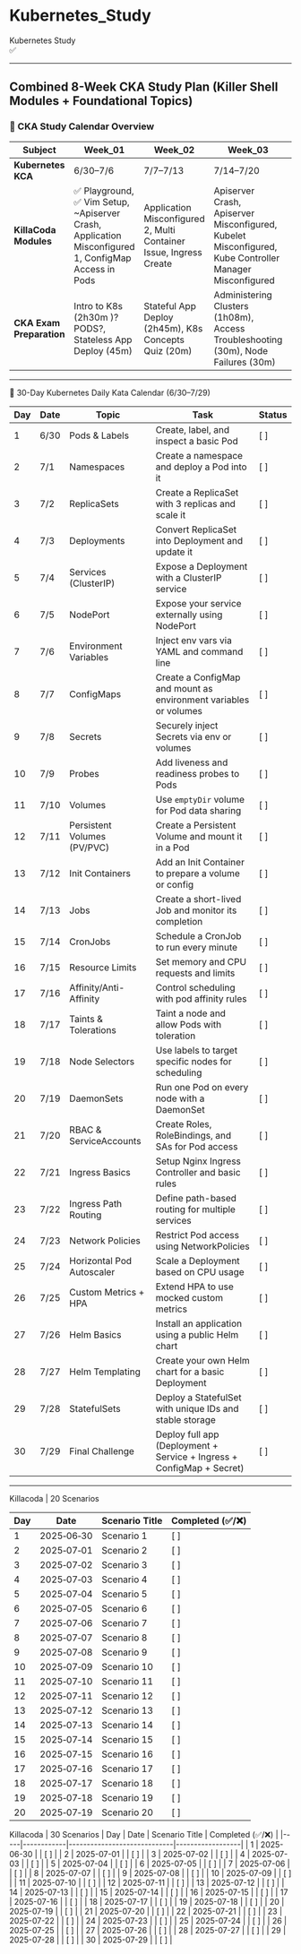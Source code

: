 # Kubernetes_Study
Kubernetes Study  
✅

---

## Combined 8-Week CKA Study Plan (Killer Shell Modules + Foundational Topics)

### 📅 CKA Study Calendar Overview

| Subject                  | Week\_01                                                                                            | Week\_02                                                           | Week\_03                                                                                               | Week\_04                                                                                                          | Week\_05                                                                 | Week\_06                                            | Week\_07                                                                           | Week\_08                                              |
| ------------------------ | --------------------------------------------------------------------------------------------------- | ------------------------------------------------------------------ | ------------------------------------------------------------------------------------------------------ | ----------------------------------------------------------------------------------------------------------------- | ------------------------------------------------------------------------ | --------------------------------------------------- | ---------------------------------------------------------------------------------- | ----------------------------------------------------- |
| **Kubernetes KCA**       | 6/30–7/6                                                                                            | 7/7–7/13                                                           | 7/14–7/20                                                                                              | 7/21–7/27                                                                                                         | 7/28–8/3                                                                 | 8/4–8/10                                            | 8/11–8/17                                                                          | 8/18–8/24                                             |
| **KillaCoda Modules**    | ✅ Playground, ✅ Vim Setup, \~Apiserver Crash, Application Misconfigured 1, ConfigMap Access in Pods | Application Misconfigured 2, Multi Container Issue, Ingress Create | Apiserver Crash, Apiserver Misconfigured, Kubelet Misconfigured, Kube Controller Manager Misconfigured | RBAC ServiceAccount/User Permissions, NetworkPolicy Namespace Selector, Misconfigured, Pod Affinity/Anti-Affinity | Cluster Node Join, Static Pod Move, Cluster Certificate Management       | Cluster Setup, Cluster Upgrade                      | Revisit weak labs, YAML & RBAC, simulate full labs                                 | Final review + light lab refresh                      |
| **CKA Exam Preparation** | Intro to K8s (2h30m  )?PODS?, Stateless App Deploy (45m)                                                    | Stateful App Deploy (2h45m), K8s Concepts Quiz (20m)               | Administering Clusters (1h08m), Access Troubleshooting (30m), Node Failures (30m)                      | Component Failures (30m), App Failures (1h), Auth & RBAC (30m)                                                    | Network Policies (40m), Security Contexts (40m), ConfigMaps/Secrets (1h) | Cluster Mgmt: Create, Backup, Restore, Upgrade (3h) | Practice Exams: Storage, Troubleshooting, Workloads, Services, Architecture (\~5h) | CKA Challenge Lab (1h15m), CKA Final Exam Sim (1h30m) |

---
🥋 30-Day Kubernetes Daily Kata Calendar (6/30–7/29)

| Day | Date | Topic                       | Task                                                                  |Status|
| --- | ---- | --------------------------- | --------------------------------------------------------------------- |----|
| 1   | 6/30 | Pods & Labels               | Create, label, and inspect a basic Pod                                |  [ ]  |
| 2   | 7/1  | Namespaces                  | Create a namespace and deploy a Pod into it                           |  [ ]  |
| 3   | 7/2  | ReplicaSets                 | Create a ReplicaSet with 3 replicas and scale it                      |  [ ]  |
| 4   | 7/3  | Deployments                 | Convert ReplicaSet into Deployment and update it                      |  [ ]  |
| 5   | 7/4  | Services (ClusterIP)        | Expose a Deployment with a ClusterIP service                          |  [ ]  |
| 6   | 7/5  | NodePort                    | Expose your service externally using NodePort                         |  [ ]  |
| 7   | 7/6  | Environment Variables       | Inject env vars via YAML and command line                             |  [ ]  |
| 8   | 7/7  | ConfigMaps                  | Create a ConfigMap and mount as environment variables or volumes      |  [ ]  |
| 9   | 7/8  | Secrets                     | Securely inject Secrets via env or volumes                            |  [ ]  |
| 10  | 7/9  | Probes                      | Add liveness and readiness probes to Pods                             |  [ ]  |
| 11  | 7/10 | Volumes                     | Use `emptyDir` volume for Pod data sharing                            |  [ ]  |
| 12  | 7/11 | Persistent Volumes (PV/PVC) | Create a Persistent Volume and mount it in a Pod                      |  [ ]  |
| 13  | 7/12 | Init Containers             | Add an Init Container to prepare a volume or config                   |  [ ]  |
| 14  | 7/13 | Jobs                        | Create a short-lived Job and monitor its completion                   |  [ ]  |
| 15  | 7/14 | CronJobs                    | Schedule a CronJob to run every minute                                |  [ ]  |
| 16  | 7/15 | Resource Limits             | Set memory and CPU requests and limits                                |  [ ]  |
| 17  | 7/16 | Affinity/Anti-Affinity      | Control scheduling with pod affinity rules                            |  [ ]  |
| 18  | 7/17 | Taints & Tolerations        | Taint a node and allow Pods with toleration                           |  [ ]  |
| 19  | 7/18 | Node Selectors              | Use labels to target specific nodes for scheduling                    |  [ ]  |
| 20  | 7/19 | DaemonSets                  | Run one Pod on every node with a DaemonSet                            |  [ ]  |
| 21  | 7/20 | RBAC & ServiceAccounts      | Create Roles, RoleBindings, and SAs for Pod access                    |  [ ]  |
| 22  | 7/21 | Ingress Basics              | Setup Nginx Ingress Controller and basic rules                        |  [ ]  |
| 23  | 7/22 | Ingress Path Routing        | Define path-based routing for multiple services                       |  [ ]  |
| 24  | 7/23 | Network Policies            | Restrict Pod access using NetworkPolicies                             |  [ ]  |
| 25  | 7/24 | Horizontal Pod Autoscaler   | Scale a Deployment based on CPU usage                                 |  [ ]  |
| 26  | 7/25 | Custom Metrics + HPA        | Extend HPA to use mocked custom metrics                               |  [ ]  |
| 27  | 7/26 | Helm Basics                 | Install an application using a public Helm chart                      |  [ ]  |
| 28  | 7/27 | Helm Templating             | Create your own Helm chart for a basic Deployment                     |  [ ]  |
| 29  | 7/28 | StatefulSets                | Deploy a StatefulSet with unique IDs and stable storage               |  [ ]  |
| 30  | 7/29 | Final Challenge             | Deploy full app (Deployment + Service + Ingress + ConfigMap + Secret) |  [ ]  |
---
Killacoda | 20 Scenarios

| Day | Date    | Scenario Title                 | Completed (✅/❌) |
|-----|---------|-------------------------------|-------------------|
| 1   | 2025‑06‑30 | Scenario 1                     |       [ ]            |
| 2   | 2025‑07‑01 | Scenario 2                     |       [ ]            |
| 3   | 2025‑07‑02 | Scenario 3                     |       [ ]            |
| 4   | 2025‑07‑03 | Scenario 4                     |       [ ]            |
| 5   | 2025‑07‑04 | Scenario 5                     |       [ ]            |
| 6   | 2025‑07‑05 | Scenario 6                     |       [ ]            |
| 7   | 2025‑07‑06 | Scenario 7                     |       [ ]            |
| 8   | 2025‑07‑07 | Scenario 8                     |       [ ]            |
| 9   | 2025‑07‑08 | Scenario 9                     |       [ ]            |
| 10  | 2025‑07‑09 | Scenario 10                    |       [ ]            |
| 11  | 2025‑07‑10 | Scenario 11                    |       [ ]            |
| 12  | 2025‑07‑11 | Scenario 12                    |       [ ]            |
| 13  | 2025‑07‑12 | Scenario 13                    |       [ ]            |
| 14  | 2025‑07‑13 | Scenario 14                    |       [ ]            |
| 15  | 2025‑07‑14 | Scenario 15                    |       [ ]            |
| 16  | 2025‑07‑15 | Scenario 16                    |       [ ]            |
| 17  | 2025‑07‑16 | Scenario 17                    |       [ ]            |
| 18  | 2025‑07‑17 | Scenario 18                    |       [ ]            |
| 19  | 2025‑07‑18 | Scenario 19                    |       [ ]            |
| 20  | 2025‑07‑19 | Scenario 20                    |       [ ]            |

Killacoda | 30 Scenarios
| Day | Date       | Scenario Title              | Completed (✅/❌) |
|-----|------------|-----------------------------|------------------|
| 1   | 2025-06-30 |                             |        [ ]          |
| 2   | 2025-07-01 |                             |        [ ]          |
| 3   | 2025-07-02 |                             |        [ ]          |
| 4   | 2025-07-03 |                             |        [ ]          |
| 5   | 2025-07-04 |                             |        [ ]          |
| 6   | 2025-07-05 |                             |        [ ]          |
| 7   | 2025-07-06 |                             |        [ ]          |
| 8   | 2025-07-07 |                             |        [ ]          |
| 9   | 2025-07-08 |                             |        [ ]          |
| 10  | 2025-07-09 |                             |        [ ]          |
| 11  | 2025-07-10 |                             |        [ ]          |
| 12  | 2025-07-11 |                             |        [ ]          |
| 13  | 2025-07-12 |                             |        [ ]          |
| 14  | 2025-07-13 |                             |        [ ]          |
| 15  | 2025-07-14 |                             |        [ ]          |
| 16  | 2025-07-15 |                             |        [ ]          |
| 17  | 2025-07-16 |                             |        [ ]          |
| 18  | 2025-07-17 |                             |        [ ]          |
| 19  | 2025-07-18 |                             |        [ ]          |
| 20  | 2025-07-19 |                             |        [ ]          |
| 21  | 2025-07-20 |                             |        [ ]          |
| 22  | 2025-07-21 |                             |        [ ]          |
| 23  | 2025-07-22 |                             |        [ ]          |
| 24  | 2025-07-23 |                             |        [ ]          |
| 25  | 2025-07-24 |                             |        [ ]          |
| 26  | 2025-07-25 |                             |        [ ]          |
| 27  | 2025-07-26 |                             |        [ ]          |
| 28  | 2025-07-27 |                             |        [ ]          |
| 29  | 2025-07-28 |                             |        [ ]          |
| 30  | 2025-07-29 |                             |        [ ]          |
